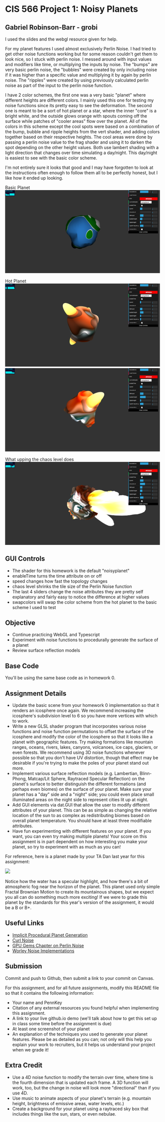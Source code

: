 # CIS 566 Project 1: Noisy Planets

## Gabriel Robinson-Barr - grobi
I used the slides and the webgl resource given for help.

For my planet features I used almost exclusively Perlin Noise. I had tried to get other noise functions working but for some reason couldn't get them to look nice, so I stuck with perlin noise. I messed around with input values and modifiers like time, or multiplying the inputs by noise. The "bumps" are very basic perlin noise, the "bubbles" were created by only including noise if it was higher than a specific value and multiplying it by again by perlin noise. The "ripples" were created by using previously calculated perlin noise as part of the input to the perlin noise function.

I have 2 color schemes, the first one was a very basic "planet" where different heights are different colors. I mainly used this one for testing my noise functions since its pretty easy to see the deformation. The second one is meant to be a sort of hot planet or a star, where the inner "core" is a bright white, and the outside glows orange with spouts coming off the surface while patches of "cooler areas" flow over the planet. All of the colors in this scheme except the cool spots were based on a combination of the bump, bubble and ripple heights from the vert shader, and adding colors together based on their respective heights. The cool areas were done by passing a perlin noise value to the frag shader and using it to darken the spot depending on the other height values. Both use lambert shading with a light direction that changes over time simulating a day/night. This day/night is easiest to see with the basic color scheme.

I'm not entirely sure it looks that good and I may have forgotten to look at the instructions often enough to follow them all to be perfectly honest, but I like how it ended up looking.

Basic Planet
![](basicplanet.png)

Hot Planet
![](hotplanet1.png)
![](hotplanet2.png)

What upping the chaos level does
![](chaoslevel.png)

## GUI Controls
- The shader for this homework is the default "noisyplanet"
- enableTime turns the time attribute on or off
- speed changes how fast the topology changes
- chaos level shrinks the tile size of the Perlin Noise function
- The last 4 sliders change the noise attributes they are pretty self explanatory and fairly easy to notice the difference at higher values
- swapcolors will swap the color scheme from the hot planet to the basic scheme I used to test


## Objective
- Continue practicing WebGL and Typescript
- Experiment with noise functions to procedurally generate the surface of a planet
- Review surface reflection models

## Base Code
You'll be using the same base code as in homework 0.

## Assignment Details
- Update the basic scene from your homework 0 implementation so that it renders
an icosphere once again. We recommend increasing the icosphere's subdivision
level to 6 so you have more vertices with which to work.
- Write a new GLSL shader program that incorporates various noise functions and
noise function permutations to offset the surface of the icosphere and modify
the color of the icosphere so that it looks like a planet with geographic
features. Try making formations like mountain ranges, oceans, rivers, lakes,
canyons, volcanoes, ice caps, glaciers, or even forests. We recommend using
3D noise functions whenever possible so that you don't have UV distortion,
though that effect may be desirable if you're trying to make the poles of your
planet stand out more.
- Implement various surface reflection models (e.g. Lambertian, Blinn-Phong,
Matcap/Lit Sphere, Raytraced Specular Reflection) on the planet's surface to
better distinguish the different formations (and perhaps even biomes) on the
surface of your planet. Make sure your planet has a "day" side and a "night"
side; you could even place small illuminated areas on the night side to
represent cities lit up at night.
- Add GUI elements via dat.GUI that allow the user to modify different
attributes of your planet. This can be as simple as changing the relative
location of the sun to as complex as redistributing biomes based on overall
planet temperature. You should have at least three modifiable attributes.
- Have fun experimenting with different features on your planet. If you want,
you can even try making multiple planets! Your score on this assignment is in
part dependent on how interesting you make your planet, so try to
experiment with as much as you can!

For reference, here is a planet made by your TA Dan last year for this
assignment:

![](danPlanet.png)

Notice how the water has a specular highlight, and how there's a bit of
atmospheric fog near the horizon of the planet. This planet used only simple
Fractal Brownian Motion to create its mountainous shapes, but we expect you all
can do something much more exciting! If we were to grade this planet by the
standards for this year's version of the assignment, it would be a B or B+.

## Useful Links
- [Implicit Procedural Planet Generation](https://static1.squarespace.com/static/58a1bc3c3e00be6bfe6c228c/t/58a4d25146c3c4233fb15cc2/1487196929690/ImplicitProceduralPlanetGeneration-Report.pdf)
- [Curl Noise](https://petewerner.blogspot.com/2015/02/intro-to-curl-noise.html)
- [GPU Gems Chapter on Perlin Noise](http://developer.download.nvidia.com/books/HTML/gpugems/gpugems_ch05.html)
- [Worley Noise Implementations](https://thebookofshaders.com/12/)


## Submission
Commit and push to Github, then submit a link to your commit on Canvas.

For this assignment, and for all future assignments, modify this README file
so that it contains the following information:
- Your name and PennKey
- Citation of any external resources you found helpful when implementing this
assignment.
- A link to your live github.io demo (we'll talk about how to get this set up
in class some time before the assignment is due)
- At least one screenshot of your planet
- An explanation of the techniques you used to generate your planet features.
Please be as detailed as you can; not only will this help you explain your work
to recruiters, but it helps us understand your project when we grade it!

## Extra Credit
- Use a 4D noise function to modify the terrain over time, where time is the
fourth dimension that is updated each frame. A 3D function will work, too, but
the change in noise will look more "directional" than if you use 4D.
- Use music to animate aspects of your planet's terrain (e.g. mountain height,
  brightness of emissive areas, water levels, etc.)
- Create a background for your planet using a raytraced sky box that includes
things like the sun, stars, or even nebulae.
